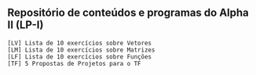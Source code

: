 Repositório de conteúdos e programas do Alpha II (LP-I)
-----------

```
[LV] Lista de 10 exercícios sobre Vetores
[LM] Lista de 10 exercícios sobre Matrizes
[LF] Lista de 10 exercícios sobre Funções
[TF] 5 Propostas de Projetos para o TF
```

